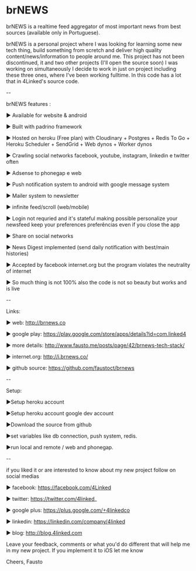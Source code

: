 # brNEWS
brNEWS is a realtime feed aggregator of most important news from best sources (available only in Portuguese).

brNEWS is a personal project where I was looking for learning some new tech thing, build something from scretch and deliver high quality content/news/information to people around me. This project has not been discontinued, it and two other projects (I'll open the source soon) I was working on simultaneously I decide to work in just on project including these three ones, where I've been working fulltime. In this code has a lot that in 4Linked's source code.


--

brNEWS features :

► Available for website & android

► Built with padrino framework

► Hosted on heroku (Free plan) with Cloudinary + Postgres + Redis To Go + Heroku Scheduler + SendGrid + Web dynos + Worker dynos

► Crawling social networks facebook, youtube, instagram, linkedin e twitter often

► Adsense to phonegap e web

► Push notification system to android with google message system

► Mailer system to newsletter

► infinite feed/scroll (web/mobile)

► Login not requried and it's stateful making possible personalize your newsfeed keep your preferences preferências even if you close the app

► Share on social networks

► News Digest implemented (send daily notification with best/main histories)

► Accepted by facebook internet.org but the program violates the neutrality of internet

► So much thing is not 100% also the code is not so beauty but works and is live


--

Links: 

► web: http://brnews.co

► google play: https://play.google.com/store/apps/details?id=com.linked4

► more details: http://www.fausto.me/posts/page/42/brnews-tech-stack/

► internet.org: http://i.brnews.co/

► github source: https://github.com/faustoct/brnews


--

Setup: 

►Setup heroku account 

►Setup heroku account google dev account

►Download the source from github

►set variables like db connection, push system, redis.

►run local and remote / web and phonegap.


--

if you liked it or are interested to know about my new project follow on social medias 

► facebook: https://facebook.com/4Linked 

► twitter: https://twitter.com/4linked_ 

► google plus: https://plus.google.com/+4linkedco

► linkedin: https://linkedin.com/company/4linked

► blog: http://blog.4linked.com


Leave your feedback, comments or what you'd do different that will help me in my new project. If you implement it to iOS let me know



Cheers,
Fausto
